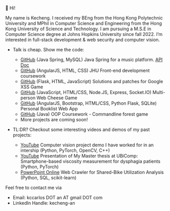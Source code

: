 👋 Hi!

My name is Kecheng. I received my BEng from the Hong Kong Polytechnic University and MPhil in Computer Science and Engineering from the Hong Kong University of Science and Technology. I am pursuing a M.S.E in Computer Science degree at Johns Hopkins University since fall 2022. I’m interested in full-stack development & web security and computer vision. 

- Talk is cheap. Show me the code:
   - [GitHub](https://github.com/kccarlos/music_webapp_backend) (Java Spring, MySQL) Java Spring for a music platform. [API Doc](https://github.com/kccarlos/music_webapp_backend/blob/main/API%20docs.pdf)
   - [GitHub](https://github.com/kccarlos/fullstack-course) (AngularJS, HTML, CSS) JHU Front-end development coursework 
   - [GitHub](https://github.com/kccarlos/googlexssgame) (Flask, HTML, JavaScript) Solutions and patches for Google XSS Game
   - [GitHub](https://github.com/kccarlos/web-chess-game) (JavaScript, HTML/CSS, Node.JS, Express, Socket.IO) Multi-person Web Cheese Game 
   - [GitHub](https://github.com/kccarlos/myBookList) (AngularJS, Bootstrap, HTML/CSS, Python Flask, SQLite) Personal Booklist Web App 
   - [GitHub](https://github.com/kccarlos/forestgame) (Java) OOP Coursework - Commandline forest game 
   - More projects are coming soon!


- TL:DR? Checkout some interesting videos and demos of my past projects:
  -  [YouTube](https://youtu.be/K9hXff5DaKw?t=114) Computer vision project demo I have worked for in an intership (Python, PyTorch, OpenCV, C++)
  -  [YouTube](https://www.youtube.com/watch?v=cyI9EGP4aqU) Presentation of My Master thesis at UBiComp: Smartphone-based viscosity measurement for dysphagia patients (Python, PyTorch)
  -  [PowerPoint Online](https://hkustconnect-my.sharepoint.com/:p:/g/personal/kanaa_connect_ust_hk/EVHqF_P4IntBnf5csz6GxDoBnV6f3PF6o7RQ_C8T50eLiw?e=JBYd5P) Web Crawler for Shared-Bike Utilization Analysis (Python, SQL, scikit-learn)


Feel free to contact me via
  - Email: kccarlos DOT an AT gmail DOT com
  - LinkedIn Handle: kecheng-an
